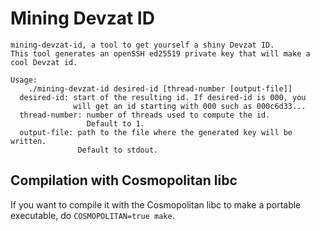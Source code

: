 # Mining Devzat ID

```
mining-devzat-id, a tool to get yourself a shiny Devzat ID.
This tool generates an openSSH ed25519 private key that will make a
cool Devzat id.

Usage:
    ./mining-devzat-id desired-id [thread-number [output-file]]
  desired-id: start of the resulting id. If desired-id is 000, you
              will get an id starting with 000 such as 000c6d33...
  thread-number: number of threads used to compute the id.
                 Default to 1.
  output-file: path to the file where the generated key will be written.
               Default to stdout.
```

## Compilation with Cosmopolitan libc

If you want to compile it with the Cosmopolitan libc to make a portable executable, do `COSMOPOLITAN=true make`.

